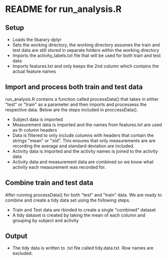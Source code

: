 # README for run_analysis.R

## Setup

* Loads the libarary dplyr 
* Sets the working directory, the working directory assumes the train and test data are still stored in separate folders within the working directory
* Imports the activity_labels.txt file that will be used for both train and test data
* Imports features.txt and only keeps the 2nd column which contains the actual feature names

## Import and process both train and test data

run_analysis.R contains a function called processData() that takes in either "test" or "train" as a parameter and then imports and processess the respective data. Below are the steps included in proccessData().

* Subject data is imported
* Measurement data is imported and the names from features.txt are used as th column headers
* Data is filtered to only include columns with headers that contain the strings "mean" or "std". This ensures that only measurements are are recording the average and standard deviation are included. 
* Activity data is imported and the activity names is joined to the activity data
* Activity data and measurement data are combined so we know what activity each measurement was recorded for. 


## Combine train and test data

After running processData() for both "test" and "train" data. We are ready to combine and create a tidy data set using the following steps. 

* Train and Test data are rbinded to create a single "combined" dataset
* A tidy dataset is created by taking the mean of each column and grouping by subject and activity

## Output

* The tidy data is written to .txt file called tidy.data.txt. Row names are excluded. 

